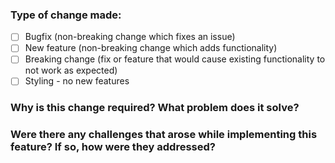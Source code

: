 ### Type of change made:
- [ ] Bugfix (non-breaking change which fixes an issue)
- [ ] New feature (non-breaking change which adds functionality)
- [ ] Breaking change (fix or feature that would cause existing functionality to not work as expected)
- [ ] Styling - no new features

### Why is this change required? What problem does it solve?

### Were there any challenges that arose while implementing this feature? If so, how were they addressed?